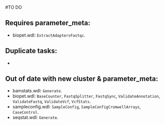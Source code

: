 #TO DO
## Requires parameter_meta:
* biopet.wdl: `ExtractAdaptersFastqc`.

## Duplicate tasks:
* 

## Out of date with new cluster & parameter_meta:
* bamstats.wdl: `Generate`.
* biopet.wdl: `BaseCounter`, `FastqSplitter`, `FastqSync`,
              `ValidateAnnotation`, `ValidateFastq`, `ValidateVcf`, `VcfStats`.
* sampleconfig.wdl: `SampleConfig`, `SampleConfigCromwellArrays`, `CaseControl`.
* seqstat.wdl: `Generate`.
